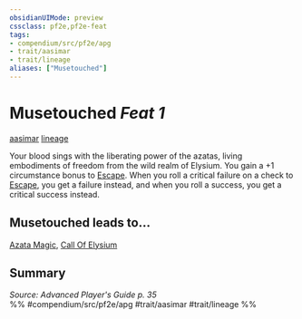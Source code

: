 ```yaml
---
obsidianUIMode: preview
cssclass: pf2e,pf2e-feat
tags:
- compendium/src/pf2e/apg
- trait/aasimar
- trait/lineage
aliases: ["Musetouched"]
---
```

# Musetouched  *Feat 1*  
[aasimar](../../rules/traits/aasimar-apg.md)  [lineage](../../rules/traits/lineage-apg.md)  


Your blood sings with the liberating power of the azatas, living embodiments of freedom from the wild realm of Elysium. You gain a +1 circumstance bonus to [Escape](../../rules/actions/escape.md). When you roll a critical failure on a check to [Escape](../../rules/actions/escape.md), you get a failure instead, and when you roll a success, you get a critical success instead.

## Musetouched leads to...

[Azata Magic](azata-magic-apg.md), [Call Of Elysium](call-of-elysium-loag.md)

## Summary

*Source: Advanced Player's Guide p. 35*  
%% #compendium/src/pf2e/apg #trait/aasimar #trait/lineage %%